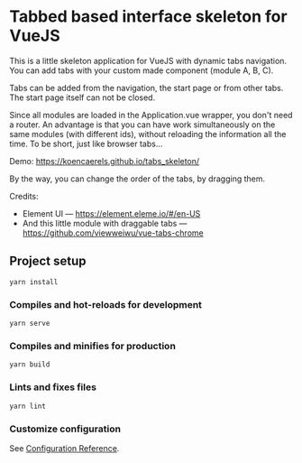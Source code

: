 # Tabbed based interface skeleton for VueJS

This is a little skeleton application for VueJS with dynamic tabs navigation.
You can add tabs with your custom made component (module A, B, C).

Tabs can be added from the navigation, the start page or from other tabs.
The start page itself can not be closed.

Since all modules are loaded in the Application.vue wrapper, you don't need a router. 
An advantage is that you can have work simultaneously on the same modules (with different ids), 
without reloading the information all the time. 
To be short, just like browser tabs...

Demo: https://koencaerels.github.io/tabs_skeleton/

By the way, you can change the order of the tabs, by dragging them.

Credits:

* Element UI — https://element.eleme.io/#/en-US
* And this little module with draggable tabs — https://github.com/viewweiwu/vue-tabs-chrome


## Project setup
```
yarn install
```

### Compiles and hot-reloads for development
```
yarn serve
```

### Compiles and minifies for production
```
yarn build
```

### Lints and fixes files
```
yarn lint
```

### Customize configuration
See [Configuration Reference](https://cli.vuejs.org/config/).
